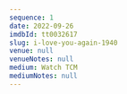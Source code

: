 ```yaml
---
sequence: 1
date: 2022-09-26
imdbId: tt0032617
slug: i-love-you-again-1940
venue: null
venueNotes: null
medium: Watch TCM
mediumNotes: null
---
```


